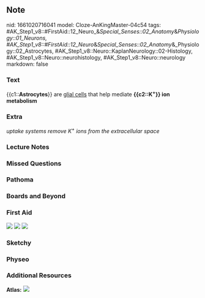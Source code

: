 ## Note
nid: 1661020716041
model: Cloze-AnKingMaster-04c54
tags: #AK_Step1_v8::#FirstAid::12_Neuro_&_Special_Senses::02_Anatomy_&_Physiology::01_Neurons, #AK_Step1_v8::#FirstAid::12_Neuro_&_Special_Senses::02_Anatomy_&_Physiology::02_Astrocytes, #AK_Step1_v8::Neuro::KaplanNeurology::02-Histology, #AK_Step1_v8::Neuro::neurohistology, #AK_Step1_v8::Neuro::neurology
markdown: false

### Text
<div>
  {{c1::<b>Astrocytes</b>}} are <u>glial cells</u> that help
  mediate <b>{{c2::K<sup>+</sup>}} ion metabolism</b>
</div>

### Extra
<i>uptake systems remove K<sup>+</sup> ions from the extracellular
space</i>

### Lecture Notes


### Missed Questions


### Pathoma


### Boards and Beyond


### First Aid
<img src="tmpklvUs_.png"> <img src="tmpSlDXY3.png"> <img src= 
"tmpYjvCIi.png">

### Sketchy


### Physeo


### Additional Resources
<b>Atlas:</b> <img src="paste-3099020767527404.png">
